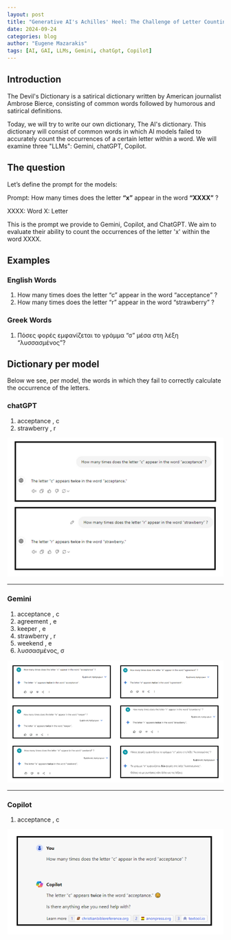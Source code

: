 ```yaml
---
layout: post
title: "Generative AI's Achilles' Heel: The Challenge of Letter Counting"
date: 2024-09-24
categories: blog
author: "Eugene Mazarakis"
tags: [AI, GAI, LLMs, Gemini, chatGpt, Copilot]
---
```



## Introduction

The Devil's Dictionary is a satirical dictionary written by American journalist Ambrose Bierce, consisting of common words followed by humorous and satirical definitions. 

Today, we will try to write our own dictionary, The AI's dictionary.
This dictionary will consist of common words in which AI models failed to accurately count the occurrences of a certain letter within a word.
We will examine three "LLMs": Gemini, chatGPT, Copilot.


## The question

Let’s define the prompt for the models:

Prompt: How many times does the letter **“x”** appear in the word **“XXXX”** ?

XXXX: Word
X: Letter

This is the prompt we provide to Gemini, Copilot, and ChatGPT. We aim to evaluate their ability to count the occurrences of the letter 'x' within the word XXXX.

## Examples

### English Words
1. How many times does the letter “c” appear in the word “acceptance” ?
2. How many times does the letter “r” appear in the word “strawberry” ?

### Greek Words
1. Πόσες φορές εμφανίζεται το γράμμα “σ” μέσα στη λέξη “λυσσασμένος”?

   
## Dictionary per model
Below we see, per model, the words in which they fail to correctly calculate the occurrence of the letters.

### chatGPT
1. acceptance , c
2. strawberry , r 

![Photo 1](/assets/Img/BlogImages/002.BlogPost_24_09_2024/001.chatGPT_counting.png)

---

### Gemini
1. acceptance , c
2. agreement , e
3. keeper , e
4. strawberry , r
5. weekend , e
6. λυσσασμένος, σ

![Photo 2](/assets/Img/BlogImages/002.BlogPost_24_09_2024/002.Gemini_counting.png)
   
---

### Copilot
1. acceptance , c

![Photo 3](/assets/Img/BlogImages/002.BlogPost_24_09_2024/003.copilot_counting.png)

